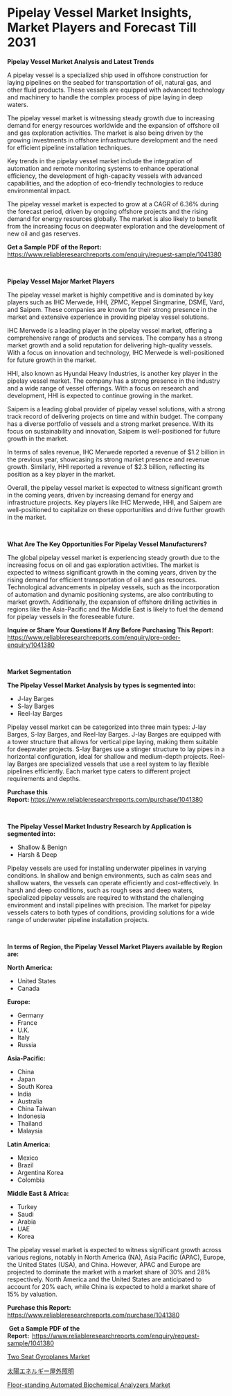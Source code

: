 <p><h1>Pipelay Vessel Market Insights, Market Players and Forecast Till 2031</h1></p><p><strong>Pipelay Vessel Market Analysis and Latest Trends</strong></p>
<p><p>A pipelay vessel is a specialized ship used in offshore construction for laying pipelines on the seabed for transportation of oil, natural gas, and other fluid products. These vessels are equipped with advanced technology and machinery to handle the complex process of pipe laying in deep waters.</p><p>The pipelay vessel market is witnessing steady growth due to increasing demand for energy resources worldwide and the expansion of offshore oil and gas exploration activities. The market is also being driven by the growing investments in offshore infrastructure development and the need for efficient pipeline installation techniques.</p><p>Key trends in the pipelay vessel market include the integration of automation and remote monitoring systems to enhance operational efficiency, the development of high-capacity vessels with advanced capabilities, and the adoption of eco-friendly technologies to reduce environmental impact.</p><p>The pipelay vessel market is expected to grow at a CAGR of 6.36% during the forecast period, driven by ongoing offshore projects and the rising demand for energy resources globally. The market is also likely to benefit from the increasing focus on deepwater exploration and the development of new oil and gas reserves.</p></p>
<p><strong>Get a Sample PDF of the Report:&nbsp;</strong> <a href="https://www.reliableresearchreports.com/enquiry/request-sample/1041380">https://www.reliableresearchreports.com/enquiry/request-sample/1041380</a></p>
<p>&nbsp;</p>
<p><strong>Pipelay Vessel Major Market Players</strong></p>
<p><p>The pipelay vessel market is highly competitive and is dominated by key players such as IHC Merwede, HHI, ZPMC, Keppel Singmarine, DSME, Vard, and Saipem. These companies are known for their strong presence in the market and extensive experience in providing pipelay vessel solutions.</p><p>IHC Merwede is a leading player in the pipelay vessel market, offering a comprehensive range of products and services. The company has a strong market growth and a solid reputation for delivering high-quality vessels. With a focus on innovation and technology, IHC Merwede is well-positioned for future growth in the market.</p><p>HHI, also known as Hyundai Heavy Industries, is another key player in the pipelay vessel market. The company has a strong presence in the industry and a wide range of vessel offerings. With a focus on research and development, HHI is expected to continue growing in the market.</p><p>Saipem is a leading global provider of pipelay vessel solutions, with a strong track record of delivering projects on time and within budget. The company has a diverse portfolio of vessels and a strong market presence. With its focus on sustainability and innovation, Saipem is well-positioned for future growth in the market.</p><p>In terms of sales revenue, IHC Merwede reported a revenue of $1.2 billion in the previous year, showcasing its strong market presence and revenue growth. Similarly, HHI reported a revenue of $2.3 billion, reflecting its position as a key player in the market.</p><p>Overall, the pipelay vessel market is expected to witness significant growth in the coming years, driven by increasing demand for energy and infrastructure projects. Key players like IHC Merwede, HHI, and Saipem are well-positioned to capitalize on these opportunities and drive further growth in the market.</p></p>
<p>&nbsp;</p>
<p><strong>What Are The Key Opportunities For Pipelay Vessel Manufacturers?</strong></p>
<p><p>The global pipelay vessel market is experiencing steady growth due to the increasing focus on oil and gas exploration activities. The market is expected to witness significant growth in the coming years, driven by the rising demand for efficient transportation of oil and gas resources. Technological advancements in pipelay vessels, such as the incorporation of automation and dynamic positioning systems, are also contributing to market growth. Additionally, the expansion of offshore drilling activities in regions like the Asia-Pacific and the Middle East is likely to fuel the demand for pipelay vessels in the foreseeable future.</p></p>
<p><strong>Inquire or Share Your Questions If Any Before Purchasing This Report:</strong> <a href="https://www.reliableresearchreports.com/enquiry/pre-order-enquiry/1041380">https://www.reliableresearchreports.com/enquiry/pre-order-enquiry/1041380</a></p>
<p>&nbsp;</p>
<p><strong>Market Segmentation</strong></p>
<p><strong>The Pipelay Vessel Market Analysis by types is segmented into:</strong></p>
<p><ul><li>J-lay Barges</li><li>S-lay Barges</li><li>Reel-lay Barges</li></ul></p>
<p><p>Pipelay vessel market can be categorized into three main types: J-lay Barges, S-lay Barges, and Reel-lay Barges. J-lay Barges are equipped with a tower structure that allows for vertical pipe laying, making them suitable for deepwater projects. S-lay Barges use a stinger structure to lay pipes in a horizontal configuration, ideal for shallow and medium-depth projects. Reel-lay Barges are specialized vessels that use a reel system to lay flexible pipelines efficiently. Each market type caters to different project requirements and depths.</p></p>
<p><strong>Purchase this Report:&nbsp;</strong><a href="https://www.reliableresearchreports.com/purchase/1041380">https://www.reliableresearchreports.com/purchase/1041380</a></p>
<p>&nbsp;</p>
<p><strong>The Pipelay Vessel Market Industry Research by Application is segmented into:</strong></p>
<p><ul><li>Shallow & Benign</li><li>Harsh & Deep</li></ul></p>
<p><p>Pipelay vessels are used for installing underwater pipelines in varying conditions. In shallow and benign environments, such as calm seas and shallow waters, the vessels can operate efficiently and cost-effectively. In harsh and deep conditions, such as rough seas and deep waters, specialized pipelay vessels are required to withstand the challenging environment and install pipelines with precision. The market for pipelay vessels caters to both types of conditions, providing solutions for a wide range of underwater pipeline installation projects.</p></p>
<p>&nbsp;</p>
<p><strong>In terms of Region, the Pipelay Vessel Market Players available by Region are:</strong></p>
<p>
    <p> <strong> North America: </strong>
        <ul>
            <li>United States</li>
            <li>Canada</li>
        </ul>
        </p> 
    <p> <strong> Europe: </strong>
        <ul>
            <li>Germany</li>
            <li>France</li>
            <li>U.K.</li>
            <li>Italy</li>
            <li>Russia</li>
        </ul>
        </p> 
    <p> <strong> Asia-Pacific: </strong>
        <ul>
            <li>China</li>
            <li>Japan</li>
            <li>South Korea</li>
            <li>India</li>
            <li>Australia</li>
            <li>China Taiwan</li>
            <li>Indonesia</li>
            <li>Thailand</li>
            <li>Malaysia</li>
        </ul>
        </p> 
    <p> <strong> Latin America: </strong>
        <ul>
            <li>Mexico</li>
            <li>Brazil</li>
            <li>Argentina Korea</li>
            <li>Colombia</li>
        </ul>
        </p> 
    <p> <strong> Middle East & Africa: </strong>
        <ul>
            <li>Turkey</li>
            <li>Saudi</li>
            <li>Arabia</li>
            <li>UAE</li>
            <li>Korea</li>
        </ul>
    </p>
    </p>
<p><p>The pipelay vessel market is expected to witness significant growth across various regions, notably in North America (NA), Asia Pacific (APAC), Europe, the United States (USA), and China. However, APAC and Europe are projected to dominate the market with a market share of 30% and 28% respectively. North America and the United States are anticipated to account for 20% each, while China is expected to hold a market share of 15% by valuation.</p></p>
<p><strong>Purchase this Report: </strong><a href="https://www.reliableresearchreports.com/purchase/1041380">https://www.reliableresearchreports.com/purchase/1041380</a></p>
<p>&nbsp;<strong>Get a Sample PDF of the Report:&nbsp;&nbsp;</strong><a href="https://www.reliableresearchreports.com/enquiry/request-sample/1041380">https://www.reliableresearchreports.com/enquiry/request-sample/1041380</a></p>
<p><strong></strong></p>
<p><p><a href="https://view.publitas.com/reportprime-1/two-seat-gyroplanes-market-insights-market-players-and-forecast-till-2030/">Two Seat Gyroplanes Market</a></p><p><a href="https://medium.com/@davide431999/%E5%A4%AA%E9%99%BD%E5%85%89%E7%99%BA%E9%9B%BB%E3%82%A2%E3%82%A6%E3%83%88%E3%83%89%E3%82%A2%E3%83%A9%E3%82%A4%E3%83%88%E5%B8%82%E5%A0%B4-%E7%A8%AE%E9%A1%9E-%E7%94%A8%E9%80%94-%E5%9C%B0%E7%90%86%E3%81%AB%E3%82%88%E3%82%8B%E5%8C%85%E6%8B%AC%E7%9A%84%E8%A9%95%E4%BE%A1-76eabac44db1">太陽エネルギー屋外照明</a></p><p><a href="https://view.publitas.com/reportprime-1/floor-standing-automated-biochemical-analyzers-market-size-share-trends-analysis-report-by-application-regional-outlook-competitive-strategies-and-segment-forecasts-2023-2030/">Floor-standing Automated Biochemical Analyzers Market</a></p></p>